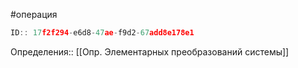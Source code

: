 #операция

```javascript
ID:: 17f2f294-e6d8-47ae-f9d2-67add8e178e1
```

Определения:: [[Опр. Элементарных преобразований системы]]
